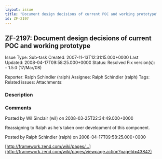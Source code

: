 ```yaml
---
layout: issue
title: "Document design decisions of current POC and working prototype"
id: ZF-2197
---
```


ZF-2197: Document design decisions of current POC and working prototype
-----------------------------------------------------------------------

 Issue Type: Sub-task Created: 2007-11-13T12:31:15.000+0000 Last Updated: 2008-04-17T09:58:25.000+0000 Status: Resolved Fix version(s): - 1.5.0 (17/Mar/08)
 
 Reporter:  Ralph Schindler (ralph)  Assignee:  Ralph Schindler (ralph)  Tags: 
 Related issues: 
 Attachments: 
### Description

 

 

### Comments

Posted by Wil Sinclair (wil) on 2008-03-25T22:34:49.000+0000

Reassigning to Ralph as he's taken over development of this component.

 

 

Posted by Ralph Schindler (ralph) on 2008-04-17T09:58:25.000+0000

[http://framework.zend.com/wiki/pages/…](http://framework.zend.com/wiki/pages/viewpage.action?pageId=43842)

 

 